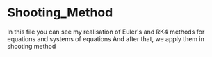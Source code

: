 # Shooting_Method
In this file you can see my realisation of Euler's and RK4 methods for equations and systems of equations
And after that, we apply them in shooting method
